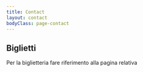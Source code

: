 ```yaml
---
title: Contact
layout: contact
bodyClass: page-contact
---
```



## Biglietti

Per la biglietteria fare riferimento alla pagina relativa

